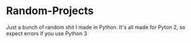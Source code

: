 # Random-Projects
Just a bunch of random shit I made in Python.
It's all made for Pyton 2, so expect errors if you use Python 3
